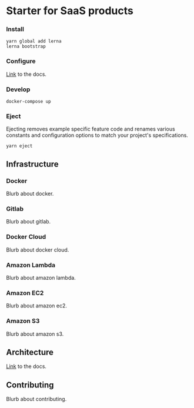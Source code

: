 # Starter for SaaS products

### Install
```
yarn global add lerna
lerna bootstrap
```

### Configure
[Link]() to the docs.

### Develop
```
docker-compose up
```

### Eject
Ejecting removes example specific feature code and renames various constants
and configuration options to match your project's specifications.
```
yarn eject
```

## Infrastructure

### Docker
Blurb about docker.

### Gitlab
Blurb about gitlab.

### Docker Cloud
Blurb about docker cloud.

### Amazon Lambda
Blurb about amazon lambda.

### Amazon EC2
Blurb about amazon ec2.

### Amazon S3
Blurb about amazon s3.

## Architecture
[Link]() to the docs.

## Contributing
Blurb about contributing.
